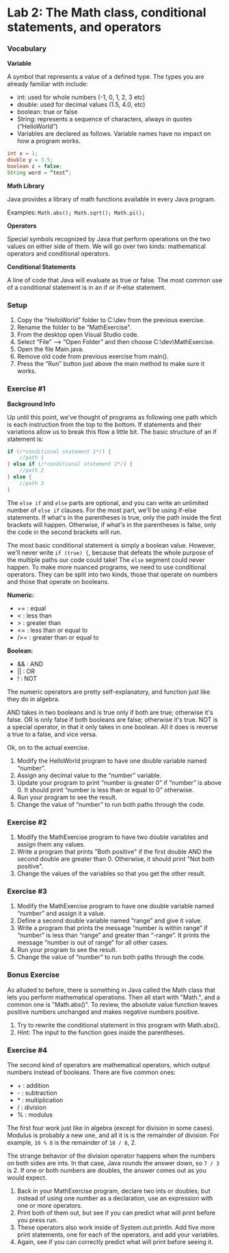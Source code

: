 # Lab 2: The Math class, conditional statements, and operators

### Vocabulary
**Variable**

A symbol that represents a value of a defined type. The types you are already familiar with include:
 * int: used for whole numbers (-1, 0, 1, 2, 3 etc)
 * double: used for decimal values (1.5, 4.0, etc)
 * boolean: true or false
 * String: represents a sequence of characters, always in quotes (“HelloWorld”)
 * Variables are declared as follows. Variable names have no impact on how a program works.
```java 
int x = 1;
double y = 3.5;
boolean z = false;
String word = “test”;
```
**Math Library**

Java provides a library of math functions available in every Java program.

Examples: ```Math.abs(); Math.sqrt(); Math.pi();```

**Operators**

Special symbols recognized by Java that perform operations on the two values on either side of them. We will go over two kinds: mathematical operators and conditional operators.

**Conditional Statements**

A line of code that Java will evaluate as true or false. The most common use of a conditional statement is in an if or if-else statement.

### Setup

1. Copy the “HelloWorld” folder to C:\dev from the previous exercise.
2. Rename the folder to be “MathExercise".
3. From the desktop open Visual Studio code.
4. Select “File” --> “Open Folder” and then choose C:\dev\MathExercise.
5. Open the file Main.java.
6. Remove old code from previous exercise from main().
7. Press the “Run” button just above the main method to make sure it works.

### Exercise #1

**Background Info**

Up until this point, we've thought of programs as following one path which is each instruction from the top to the bottom. If statements and their variations allow us to break this flow a little bit. The basic structure of an if statement is:
``` java
if (/*conditional statement 1*/) {
    //path 1
} else if (/*conditional statement 2*/) {
    //path 2
} else {
    //path 3
}
```
The ```else if``` and ```else``` parts are optional, and you can write an unlimited number of ```else if``` clauses. For the most part, we'll be using if-else statements. If what's in the parentheses is true, only the path inside the first brackets will happen. Otherwise, if what's in the parentheses is false, only the code in the second brackets will run.

The most basic conditional statement is simply a boolean value. However, we'll never write ```if (true) {```, because that defeats the whole purpose of the multiple paths our code could take! The ```else``` segment could never happen. To make more nuanced programs, we need to use conditional operators. They can be split into two kinds, those that operate on numbers and those that operate on booleans.

**Numeric:**

* == : equal
* < : less than
* &gt; : greater than
* <= : less than or equal to
* />= : greater than or equal to

**Boolean:**

* && : AND
* || : OR
* ! : NOT

The numeric operators are pretty self-explanatory, and function just like they do in algebra.

AND takes in two booleans and is true only if both are true; otherwise it's false. OR is only false if both booleans are false; otherwise it's true. NOT is a special operator, in that it only takes in one boolean. All it does is reverse a true to a false, and vice versa.

Ok, on to the actual exercise. 

1. Modify the HelloWorld program to have one double variable named “number”.
2. Assign any decimal value to the “number” variable.
3. Update your program to print “number is greater 0” if “number” is above 0. It should print “number is less than or equal to 0” otherwise.
4. Run your program to see the result.
5. Change the value of “number” to run both paths through the code.

### Exercise #2

1. Modify the MathExercise program to have two double variables and assign them any values.
2. Write a program that prints "Both positive" if the first double AND the second double are greater than 0. Otherwise, it should print "Not both positive".
3. Change the values of the variables so that you get the other result.

### Exercise #3

1. Modify the MathExercise program to have one double variable named “number” and assign it a value.
2. Define a second double variable named “range” and give it value.
3. Write a program that prints the message “number is within range” if “number” is less than “range” and greater than “-range”. It prints the message “number is out of range” for all other cases.
4. Run your program to see the result.
5. Change the value of “number” to run both paths through the code.

### Bonus Exercise

As alluded to before, there is something in Java called the Math class that lets you perform mathematical operations. Then all start with "Math.", and a common one is "Math.abs()". To review, the absolute value function leaves positive numbers unchanged and makes negative numbers positive. 

1. Try to rewrite the conditional statement in this program with Math.abs(). 
2. Hint: The input to the function goes inside the parentheses.

### Exercise #4

The second kind of operators are mathematical operators, which output numbers instead of booleans. There are five common ones:

* \+ : addition
* \- : subtraction
* \* : multiplication
* / : division
* % : modulus

The first four work just like in algebra (except for division in some cases). Modulus is probably a new one, and all it is is the remainder of division. For example, ```10 % 8``` is the remainder of ```10 / 8```, 2.

The strange behavior of the division operator happens when the numbers on both sides are ints. In that case, Java rounds the answer down, so ```7 / 3``` is 2. If one or both numbers are doubles, the answer comes out as you would expect.

1. Back in your MathExercise program, declare two ints or doubles, but instead of using one number as a declaration, use an expression with one or more operators. 
2. Print both of them out, but see if you can predict what will print before you press run.
3. These operators also work inside of System.out.println. Add five more print statements, one for each of the operators, and add your variables. 
4. Again, see if you can correctly predict what will print before seeing it.
